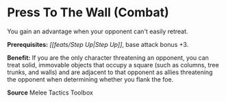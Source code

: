 ﻿---
cssclass: [feats]

---
# Press To The Wall (Combat)

You gain an advantage when your opponent can't easily retreat.

**Prerequisites:** _[[feats/Step Up|Step Up]]_, base attack bonus +3.

**Benefit:** If you are the only character threatening an opponent, you can treat solid, immovable objects that occupy a square (such as columns, tree trunks, and walls) and are adjacent to that opponent as allies threatening the opponent when determining whether you flank the foe.

**Source** Melee Tactics Toolbox